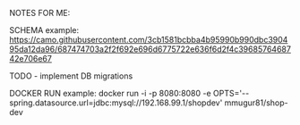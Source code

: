 NOTES FOR ME:

SCHEMA example:
https://camo.githubusercontent.com/3cb1581bcbba4b95990b990dbc390495da12da96/687474703a2f2f692e696d6775722e636f6d2f4c3968576468742e706e67

TODO - implement DB migrations

DOCKER RUN example:
docker run -i -p 8080:8080 -e OPTS='--spring.datasource.url=jdbc:mysql://192.168.99.1/shopdev' mmugur81/shop-dev
